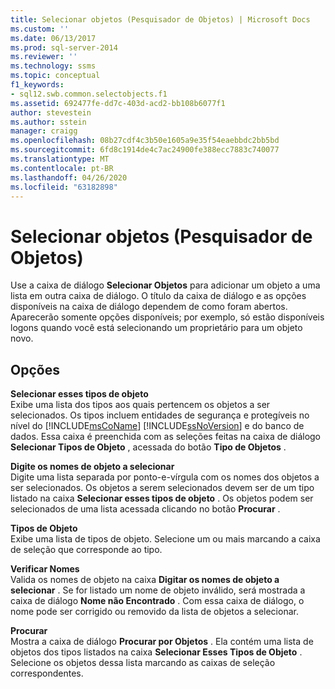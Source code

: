 ```yaml
---
title: Selecionar objetos (Pesquisador de Objetos) | Microsoft Docs
ms.custom: ''
ms.date: 06/13/2017
ms.prod: sql-server-2014
ms.reviewer: ''
ms.technology: ssms
ms.topic: conceptual
f1_keywords:
- sql12.swb.common.selectobjects.f1
ms.assetid: 692477fe-dd7c-403d-acd2-bb108b6077f1
author: stevestein
ms.author: sstein
manager: craigg
ms.openlocfilehash: 08b27cdf4c3b50e1605a9e35f54eaebbdc2bb5bd
ms.sourcegitcommit: 6fd8c1914de4c7ac24900fe388ecc7883c740077
ms.translationtype: MT
ms.contentlocale: pt-BR
ms.lasthandoff: 04/26/2020
ms.locfileid: "63182898"
---
```

# <a name="select-objects-object-explorer"></a>Selecionar objetos (Pesquisador de Objetos)
  Use a caixa de diálogo **Selecionar Objetos** para adicionar um objeto a uma lista em outra caixa de diálogo. O título da caixa de diálogo e as opções disponíveis na caixa de diálogo dependem de como foram abertos. Aparecerão somente opções disponíveis; por exemplo, só estão disponíveis logons quando você está selecionando um proprietário para um objeto novo.  
  
## <a name="options"></a>Opções  
 **Selecionar esses tipos de objeto**  
 Exibe uma lista dos tipos aos quais pertencem os objetos a ser selecionados. Os tipos incluem entidades de segurança e protegíveis no nível do [!INCLUDE[msCoName](../../includes/msconame-md.md)] [!INCLUDE[ssNoVersion](../../includes/ssnoversion-md.md)] e do banco de dados. Essa caixa é preenchida com as seleções feitas na caixa de diálogo **Selecionar Tipos de Objeto** , acessada do botão **Tipo de Objetos** .  
  
 **Digite os nomes de objeto a selecionar**  
 Digite uma lista separada por ponto-e-vírgula com os nomes dos objetos a ser selecionados. Os objetos a serem selecionados devem ser de um tipo listado na caixa **Selecionar esses tipos de objeto** . Os objetos podem ser selecionados de uma lista acessada clicando no botão **Procurar** .  
  
 **Tipos de Objeto**  
 Exibe uma lista de tipos de objeto. Selecione um ou mais marcando a caixa de seleção que corresponde ao tipo.  
  
 **Verificar Nomes**  
 Valida os nomes de objeto na caixa **Digitar os nomes de objeto a selecionar** . Se for listado um nome de objeto inválido, será mostrada a caixa de diálogo **Nome não Encontrado** . Com essa caixa de diálogo, o nome pode ser corrigido ou removido da lista de objetos a selecionar.  
  
 **Procurar**  
 Mostra a caixa de diálogo **Procurar por Objetos** . Ela contém uma lista de objetos dos tipos listados na caixa **Selecionar Esses Tipos de Objeto** . Selecione os objetos dessa lista marcando as caixas de seleção correspondentes.  
  
  
